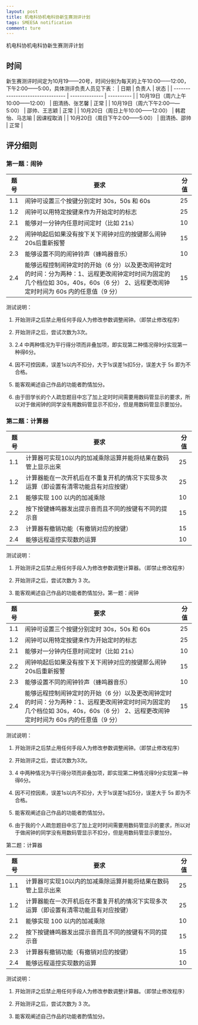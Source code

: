 ```yaml
---
layout: post
title: 机电科协机电科协新生赛测评计划
tags: SMEESA notification
comment: ture
---
```


机电科协机电科协新生赛测评计划

## 时间
新生赛测评时间定为10月19——20号，时间分别为每天的上午10:00——12:00，下午2:00——5:00，具体测评负责人员见下表：
| 日期                             | 负责人         | 状态       |
| -------------------------------- | -------------- | ---------- |
| 10月19日（周六上午10:00——12:00） | 田清扬、张艺馨 | 正常       |
| 10月19日（周六下午2:00——5:00）   | 邵帅、王志颖   | 正常       |
| 10月20日（周日上午10:00——12:00） | 韩君怡、马志喻 | 因课程取消 |
| 10月20日（周日下午2:00——5:00）   | 田清扬、邵帅   | 正常       |

## 评分细则
### 第一题：闹钟

| 题号 | 要求                                                         | 分值 |
| ---- | ------------------------------------------------------------ | ---- |
| 1.1  | 闹钟可设置三个按键分别定时 30s，50s 和 60s                   | 25   |
| 1.2  | 闹钟可以用特定按键来作为开始定时的标志                       | 25   |
| 2.1  | 能够对一分钟内任意时间定时（比如  21s）                      | 10   |
| 2.2  | 闹钟响起后如果没有按下关下闹钟对应的按键那么闹钟20s后重新报警 | 15   |
| 2.3  | 能够设置不同的闹钟铃声（蜂鸣器音乐）                         | 10   |
| 2.4  | 能够远程控制闹钟定时的开始（6 分）以及更改闹钟定时的时间：分为两种：1、远程更改闹钟定时时间为固定的几个档位如 30s，40s，60s（6 分） 2、远程更改闹钟定时时间为 60s 内的任意值（9 分） | 15   |

测试说明： 

1. 开始测评之后禁止用任何手段人为修改参数调整闹钟。（即禁止修改程序） 

2. 开始测评之后，尝试次数为3次。 

3. 2.4 中两种情况为平行得分项而非叠加项，即实现第二种情况得9分实现第一种得6分。 

4. 因不可控因素，误差1s以内不扣分，大于1s误差1s扣5分，误差大于 5s 即为不合格。 

5. 能客观阐述自己作品的功能者酌情加分。

6. 由于田学长的个人疏忽题目中忘了加上定时时间需要用数码管显示的要求，所以对于做闹钟的同学没有用数码管显示不扣分，但是用数码管显示要加分。

 

### 第二题：计算器

| 题号 | 要求                                                         | 分值 |
| ---- | ------------------------------------------------------------ | ---- |
| 1.1  | 计算器可实现10以内的加减乘除运算并能将结果在数码管上显示出来 | 25   |
| 1.2  | 计算器能在一次开机后在不重复开机的情况下实现多次运算（即设置有清零功能且有对应按键） | 25   |
| 2.1  | 能够实现 100 以内的加减乘除                                  | 10   |
| 2.2  | 按下按键蜂鸣器发出提示音而且不同的按键有不同的提示音         | 15   |
| 2.3  | 计算器有撤销功能（有撤销对应的按键）                         | 15   |
| 2.4  | 能够远程遥控实现数的运算                                     | 10   |

测试说明： 

1. 开始测评之后禁止用任何手段人为修改参数调整计算器。（即禁止修改程序） 

2. 开始测评之后，尝试次数为 3 次。 

3. 能客观阐述自己作品的功能者酌情加分。第一题：闹钟

| 题号 | 要求                                                         | 分值 |
| ---- | ------------------------------------------------------------ | ---- |
| 1.1  | 闹钟可设置三个按键分别定时 30s，50s 和 60s                   | 25   |
| 1.2  | 闹钟可以用特定按键来作为开始定时的标志                       | 25   |
| 2.1  | 能够对一分钟内任意时间定时（比如  21s）                      | 10   |
| 2.2  | 闹钟响起后如果没有按下关下闹钟对应的按键那么闹钟20s后重新报警 | 15   |
| 2.3  | 能够设置不同的闹钟铃声（蜂鸣器音乐）                         | 10   |
| 2.4  | 能够远程控制闹钟定时的开始（6 分）以及更改闹钟定时的时间：分为两种：1、远程更改闹钟定时时间为固定的几个档位如 30s，40s，60s（6 分） 2、远程更改闹钟定时时间为 60s 内的任意值（9 分） | 15   |

测试说明： 

1. 开始测评之后禁止用任何手段人为修改参数调整闹钟。（即禁止修改程序） 

2. 开始测评之后，尝试次数为3次。 

3. 4 中两种情况为平行得分项而非叠加项，即实现第二种情况得9分实现第一种得6分。 

4. 因不可控因素，误差1s以内不扣分，大于1s误差1s扣5分，误差大于 5s 即为不合格。 

5. 能客观阐述自己作品的功能者酌情加分。

6. 由于我的个人疏忽题目中忘了加上定时时间需要用数码管显示的要求，所以对于做闹钟的同学没有用数码管显示不扣分，但是用数码管显示要加分。

 

第二题：计算器

| 题号 | 要求                                                         | 分值 |
| ---- | ------------------------------------------------------------ | ---- |
| 1.1  | 计算器可实现10以内的加减乘除运算并能将结果在数码管上显示出来 | 25   |
| 1.2  | 计算器能在一次开机后在不重复开机的情况下实现多次运算（即设置有清零功能且有对应按键） | 25   |
| 2.1  | 能够实现 100 以内的加减乘除                                  | 10   |
| 2.2  | 按下按键蜂鸣器发出提示音而且不同的按键有不同的提示音         | 15   |
| 2.3  | 计算器有撤销功能（有撤销对应的按键）                         | 15   |
| 2.4  | 能够远程遥控实现数的运算                                     | 10   |

测试说明： 

1. 开始测评之后禁止用任何手段人为修改参数调整计算器。（即禁止修改程序） 

2. 开始测评之后，尝试次数为 3 次。 

3. 能客观阐述自己作品的功能者酌情加分。